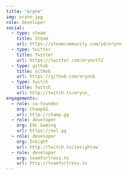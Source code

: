 ```yaml
---
title: "erynn"
img: erynn.jpg
role: Developer
social:
  - type: steam
    title: Steam
    url: https://steamcommunity.com/id/erynn
  - type: twitter
    title: Twitter
    url: https://twitter.com/erynntf2
  - type: github
    title: GitHub
    url: https://github.com/erynnb
  - type: twitch
    title: Twitch
    url: http://twitch.tv/erynn_
engagements:
  - role: co-founder
    org: ChampGG
    url: http://champ.gg
  - role: developer
    org: EVL Gaming
    url: https://evl.gg
  - role: developer
    org: InSight
    url: http://twitch.tv/insightow
  - role: developer
    org: teamfortress.tv
    url: http://teamfortress.tv
---
```




<!--more-->
